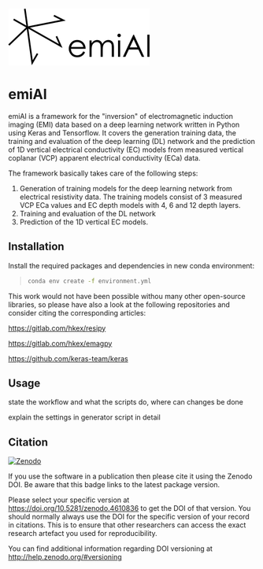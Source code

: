![emiAI logo](logo/emiai_medium.png)

# emiAI

emiAI is a framework for the "inversion" of electromagnetic 
induction imaging (EMI) data based on a deep learning network written in Python using
Keras and Tensorflow. It covers the generation training data, the training and evaluation of the deep learning (DL) network and the 
prediction of 1D vertical electrical conductivity (EC) models from measured 
vertical coplanar (VCP) apparent electrical conductivity (ECa) data. 

The framework basically takes care of the following steps:
1. Generation of training models for the deep learning network from electrical
resistivity data. The training models consist of 3 measured VCP ECa values and 
EC depth models with 4, 6 and 12 depth layers.
2. Training and evaluation of the DL network
3. Prediction of the 1D vertical EC models. 

## Installation

Install the required packages and dependencies in new conda environment:

> ```bash
> conda env create -f environment.yml
> ```

This work would not have been possible withou many other open-source libraries, so please have also a look at the following repositories and consider citing the corresponding articles:

https://gitlab.com/hkex/resipy

https://gitlab.com/hkex/emagpy

https://github.com/keras-team/keras

## Usage

state the workflow and what the scripts do, where can changes be done

explain the settings in generator script in detail 

## Citation ##

[![Zenodo](https://zenodo.org/badge/DOI/10.5281/zenodo.4610836.svg)](https://doi.org/10.5281/zenodo.4610836)

If you use the software in a publication then please cite it using the Zenodo
DOI. Be aware that this badge links to the latest package version.

Please select your specific version at https://doi.org/10.5281/zenodo.4610836 to
get the DOI of that version. You should normally always use the DOI for the
specific version of your record in citations. This is to ensure that other
researchers can access the exact research artefact you used for reproducibility.

You can find additional information regarding DOI versioning at
http://help.zenodo.org/#versioning

